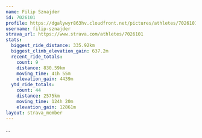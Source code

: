 ```yaml
---
name: Filip Sznajder
id: 7026101
profile: https://dgalywyr863hv.cloudfront.net/pictures/athletes/7026101/2123836/17/large.jpg
username: filip-sznajder
strava_url: https://www.strava.com/athletes/7026101
stats:
  biggest_ride_distance: 335.92km
  biggest_climb_elevation_gain: 637.2m
  recent_ride_totals:
    count: 9
    distance: 830.59km
    moving_time: 41h 55m
    elevation_gain: 4439m
  ytd_ride_totals:
    count: 44
    distance: 2575km
    moving_time: 124h 20m
    elevation_gain: 12861m
layout: strava_member
--- 
```

...
